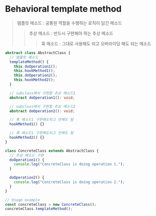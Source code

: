 # Behavioral template method

> 템플릿 메소드 : 공통된 역할을 수행하는 로직이 담긴 메소드
>
> > 추상 메소드 : 반드시 구현해야 하는 추상 메소드
> >
> > > 훅 메소드 : 그대로 사용해도 되고 오버라이딩 해도 되는 메소드

```ts
abstract class AbstractClass {
  // 템플릿 메소드
  templateMethod() {
    this.doOperation1();
    this.hookMethod1();
    this.doOperation2();
    this.hookMethod2();
  }

  // subclass에서 구현할 추상 메소드1
  abstract doOperation1(): void;

  // subclass에서 구현할 추상 메소드2
  abstract doOperation2(): void;

  // 훅 메소드1 구현해도되고 안해도 됨
  hookMethod1() {}

  // 훅 메소드1 구현해도되고 안해도 됨
  hookMethod2() {}
}

class ConcreteClass extends AbstractClass {
  // 추상 메소드 구현
  doOperation1() {
    console.log("ConcreteClass is doing operation 1.");
  }

  doOperation2() {
    console.log("ConcreteClass is doing operation 2.");
  }
}

// Usage example
const concreteClass = new ConcreteClass();
concreteClass.templateMethod();
```
